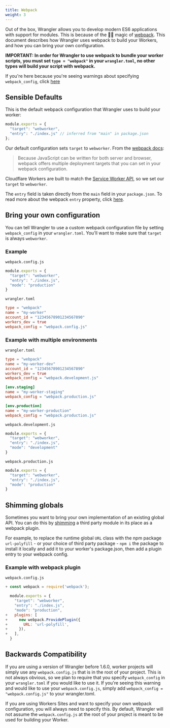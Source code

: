 ```yaml
---
title: Webpack
weight: 3
---
```


Out of the box, Wrangler allows you to develop modern ES6 applications with support for modules. This is because of the 🧙‍♂️ magic of [webpack](https://webpack.js.org/). This document describes how Wrangler uses webpack to build your Workers, and how you can bring your own configuration.

**IMPORTANT: In order for Wrangler to use webpack to bundle your worker scripts, you must set `type = "webpack"` in your `wrangler.toml`, no other types will build your script with webpack.**

If you're here because you're seeing warnings about specifying `webpack_config`, click [here](#backwards-compatibility)

## Sensible Defaults

This is the default webpack configuration that Wrangler uses to build your worker:

```js
module.exports = {
  "target": "webworker",
  "entry": "./index.js" // inferred from "main" in package.json
};
```

Our default configuration sets `target` to `webworker`. From the [webpack docs](https://webpack.js.org/concepts/targets/):

> Because JavaScript can be written for both server and browser, webpack offers multiple deployment targets that you can set in your webpack configuration.

Cloudflare Workers are built to match the [Service Worker API](https://developer.mozilla.org/en-US/docs/Web/API/Service_Worker_API), so we set our `target` to `webworker`.

The `entry` field is taken directly from the `main` field in your `package.json`. To read more about the webpack `entry` property, click [here](https://webpack.js.org/concepts/entry-points/).

## Bring your own configuration

You can tell Wrangler to use a custom webpack configuration file by setting `webpack_config` in your `wrangler.toml`. You'll want to make sure that `target` is always `webworker`.

### Example

`webpack.config.js`

```js
module.exports = {
  "target": "webworker",
  "entry": "./index.js",
  "mode": "production"
}
```

`wrangler.toml`

```toml
type = "webpack"
name = "my-worker"
account_id = "12345678901234567890"
workers_dev = true
webpack_config = "webpack.config.js"
```

### Example with multiple environments

`wrangler.toml`

```toml
type = "webpack"
name = "my-worker-dev"
account_id = "12345678901234567890"
workers_dev = true
webpack_config = "webpack.development.js"

[env.staging]
name = "my-worker-staging"
webpack_config = "webpack.production.js"

[env.production]
name = "my-worker-production"
webpack_config = "webpack.production.js"
```

`webpack.development.js`

```js
module.exports = {
  "target": "webworker",
  "entry": "./index.js",
  "mode": "development"
}
```

`webpack.production.js`

```js
module.exports = {
  "target": "webworker",
  "entry": "./index.js",
  "mode": "production"
}
```

## Shimming globals

Sometimes you want to bring your own implementation of an existing global API. You can do this by [shimming](https://webpack.js.org/guides/shimming/#shimming-globals) a third party module in its place as a webpack plugin.

For example, to replace the runtime global `URL` class with the npm package `url-polyfill` - or your choice of third party package - `npm i` the package to install it locally and add it to your worker's package.json, then add a plugin entry to your webpack config.

### Example with webpack plugin

`webpack.config.js`

```js
+ const webpack = require('webpack');

  module.exports = {
    "target": "webworker",
    "entry": "./index.js",
    "mode": "production",
+   plugins: [
+     new webpack.ProvidePlugin({
+       URL: 'url-polyfill',
+     }),
+   ],
  }
```

## Backwards Compatibility

If you are using a version of Wrangler before 1.6.0, worker projects will simply use any `webpack.config.js` that is in the root of your project. This is not always obvious, so we plan to require that you specify `webpack_config` in your `wrangler.toml` if you would like to use it. If you're seeing this warning and would like to use your `webpack.config.js`, simply add `webpack_config = "webpack.config.js"` to your wrangler.toml.

If you are using Workers Sites and want to specify your own webpack configuration, you will always need to specify this. By default, Wrangler will not assume the `webpack.config.js` at the root of your project is meant to be used for building your Worker.
